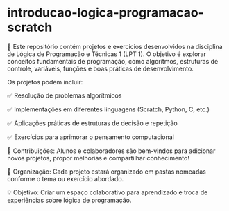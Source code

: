 # introducao-logica-programacao-scratch

🔵 Este repositório contém projetos e exercícios desenvolvidos na disciplina de Lógica de Programação e Técnicas 1 (LPT 1). O objetivo é explorar conceitos fundamentais de programação, como algoritmos, estruturas de controle, variáveis, funções e boas práticas de desenvolvimento.

Os projetos podem incluir:


✅ Resolução de problemas algorítmicos

✅ Implementações em diferentes linguagens (Scratch, Python, C, etc.)

✅ Aplicações práticas de estruturas de decisão e repetição

✅ Exercícios para aprimorar o pensamento computacional

📌 Contribuições: Alunos e colaboradores são bem-vindos para adicionar novos projetos, propor melhorias e compartilhar conhecimento!

📂 Organização:
Cada projeto estará organizado em pastas nomeadas conforme o tema ou exercício abordado.

💡 Objetivo: Criar um espaço colaborativo para aprendizado e troca de experiências sobre lógica de programação.







